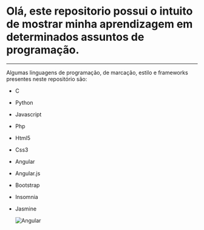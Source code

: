 # Olá, este repositorio possui o intuito de mostrar minha aprendizagem em determinados assuntos de programação.
---
Algumas linguagens de programação, de marcação, estilo e frameworks presentes neste repositório são:

- C
- Python
- Javascript
- Php
- Html5
- Css3
- Angular
- Angular.js
- Bootstrap
- Insomnia
- Jasmine


  ![Angular](https://img.shields.io/badge/angular-%23DD0031.svg?style=for-the-badge&logo=angular&logoColor=white)

